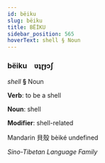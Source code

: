 ```yaml
---
id: bëiku
slug: bëiku
title: BËİKU
sidebar_position: 565
hoverText: shell § Noun
---
```


### bëiku&emsp;<span kind="abugida">ʋʇɽɟɔʃ</span>

*shell* **§** Noun

**Verb**: to be a shell

**Noun**: shell

**Modifier**: shell-related

Mandarin 貝殼 bèiké undefined

*Sino-Tibetan Language Family*